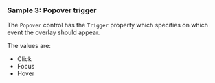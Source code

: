 ### Sample 3: Popover trigger

The `Popover` control has the `Trigger` property which specifies on which event the overlay should appear.

The values are:

* Click
* Focus
* Hover
